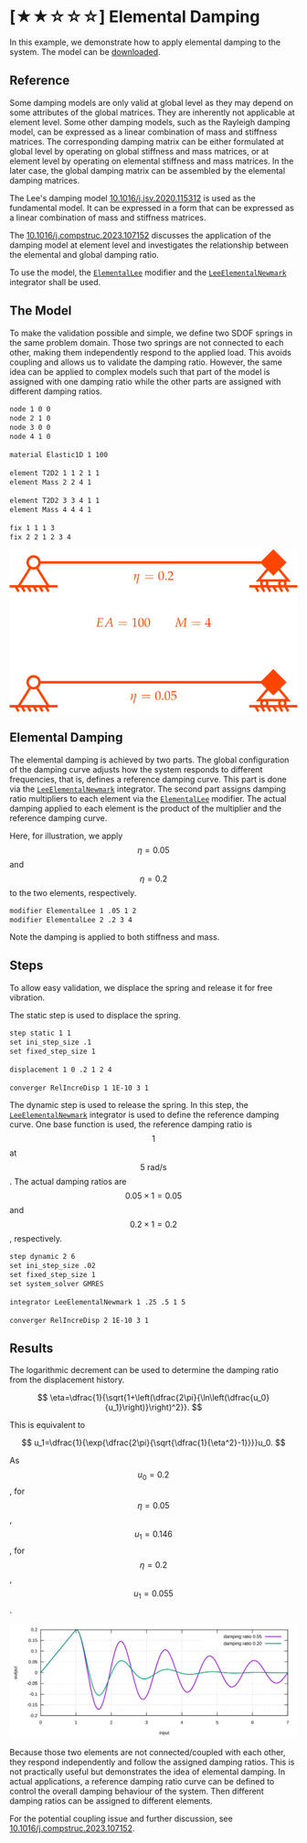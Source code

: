 # [★★☆☆☆] Elemental Damping

In this example, we demonstrate how to apply elemental damping to the system.
The model can be [downloaded](elemental-damping.sp).

## Reference

Some damping models are only valid at global level as they may depend on some attributes of the global matrices.
They are inherently not applicable at element level.
Some other damping models, such as the Rayleigh damping model, can be expressed as a linear combination of mass and
stiffness matrices.
The corresponding damping matrix can be either formulated at global level by operating on global stiffness and mass
matrices, or at element level by operating on elemental stiffness and mass matrices.
In the later case, the global damping matrix can be assembled by the elemental damping matrices.

The Lee's damping model [10.1016/j.jsv.2020.115312](https://doi.org/10.1016/j.jsv.2020.115312) is used as the
fundamental model.
It can be expressed in a form that can be expressed as a linear combination of mass and stiffness matrices.

The [10.1016/j.compstruc.2023.107152](https://doi.org/10.1016/j.compstruc.2023.107152) discusses the application of the
damping model at element level and investigates the relationship between the elemental and global damping ratio.

To use the model, the [`ElementalLee`](../../../Library/Element/Modifier/ElementalLee.md) modifier and
the [`LeeElementalNewmark`](../../../Library/Integrator/Newmark/LeeElementalNewmark.md) integrator shall be used.

## The Model

To make the validation possible and simple, we define two SDOF springs in the same problem domain.
Those two springs are not connected to each other, making them independently respond to the applied load.
This avoids coupling and allows us to validate the damping ratio.
However, the same idea can be applied to complex models such that part of the model is assigned with one damping ratio
while the other parts are assigned with different damping ratios.

```text
node 1 0 0
node 2 1 0
node 3 0 0
node 4 1 0

material Elastic1D 1 100

element T2D2 1 1 2 1 1
element Mass 2 2 4 1

element T2D2 3 3 4 1 1
element Mass 4 4 4 1

fix 1 1 1 3
fix 2 2 1 2 3 4
```

![elemental damping](elemental-damping.svg)

## Elemental Damping

The elemental damping is achieved by two parts.
The global configuration of the damping curve adjusts how the system responds to different frequencies, that is, defines
a reference damping curve.
This part is done via the [`LeeElementalNewmark`](../../../Library/Integrator/Newmark/LeeElementalNewmark.md)
integrator.
The second part assigns damping ratio multipliers to each element via
the [`ElementalLee`](../../../Library/Element/Modifier/ElementalLee.md) modifier.
The actual damping applied to each element is the product of the multiplier and the reference damping curve.

Here, for illustration, we apply $$\eta=0.05$$ and $$\eta=0.2$$ to the two elements, respectively.

```text
modifier ElementalLee 1 .05 1 2
modifier ElementalLee 2 .2 3 4
```

Note the damping is applied to both stiffness and mass.

## Steps

To allow easy validation, we displace the spring and release it for free vibration.

The static step is used to displace the spring.

```text
step static 1 1
set ini_step_size .1
set fixed_step_size 1

displacement 1 0 .2 1 2 4

converger RelIncreDisp 1 1E-10 3 1
```

The dynamic step is used to release the spring.
In this step, the [`LeeElementalNewmark`](../../../Library/Integrator/Newmark/LeeElementalNewmark.md)
integrator is used to define the reference damping curve.
One base function is used, the reference damping ratio is $$1$$ at $$5~\text{rad/s}$$.
The actual damping ratios are $$0.05\times1=0.05$$ and $$0.2\times1=0.2$$, respectively.

```text
step dynamic 2 6
set ini_step_size .02
set fixed_step_size 1
set system_solver GMRES

integrator LeeElementalNewmark 1 .25 .5 1 5

converger RelIncreDisp 2 1E-10 3 1
```

## Results

The logarithmic decrement can be used to determine the damping ratio from the displacement history.

$$
\eta=\dfrac{1}{\sqrt{1+\left(\dfrac{2\pi}{\ln\left(\dfrac{u_0}{u_1}\right)}\right)^2}}.
$$

This is equivalent to

$$
u_1=\dfrac{1}{\exp{\dfrac{2\pi}{\sqrt{\dfrac{1}{\eta^2}-1}}}}u_0.
$$

As $$u_0=0.2$$, for $$\eta=0.05$$, $$u_1=0.146$$, for $$\eta=0.2$$, $$u_1=0.055$$.

![displacement history](elemental-damping-ex.svg)

Because those two elements are not connected/coupled with each other, they respond independently and follow the assigned
damping ratios.
This is not practically useful but demonstrates the idea of elemental damping.
In actual applications, a reference damping ratio curve can be defined to control the overall damping behaviour of the
system.
Then different damping ratios can be assigned to different elements.

For the potential coupling issue and further discussion,
see [10.1016/j.compstruc.2023.107152](https://doi.org/10.1016/j.compstruc.2023.107152).
